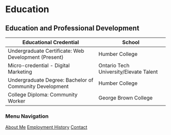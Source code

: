 # Education

## Education and Professional Development

| Educational Credential                                    | School                                  |
| ---------                                                 | --------                                |
| Undergraduate Certificate: Web Development   (Present)    | Humber College                          |
| Micro-credential - Digital Marketing                      | Ontario Tech University/Elevate Talent  |
| Undergraduate Degree: Bachelor of Community Development   | Humber College                          |
| College Diploma: Community Worker                         | George Brown College                    |




### Menu Navigation
[About Me](index)
[Employment History](employment)
[Contact](contact)
